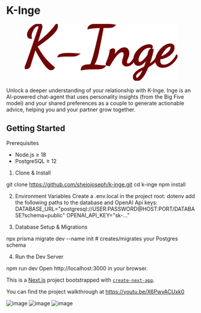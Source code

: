 # K-Inge
<p align="center">
  <img src="public/logo.svg" />
</p>

Unlock a deeper understanding of your relationship with K-Inge. Inge is an AI-powered chat-agent that uses personality insights (from the Big Five model) and your shared preferences as a couple to generate actionable advice, helping you and your partner grow together.

## Getting Started
Prerequisites
- Node.js ≥ 18
- PostgreSQL ≥ 12

1. Clone & Install

git clone https://github.com/shejojoseph/k-inge.git
cd k-inge
npm install

2. Environment Variables
Create a .env.local in the project root:
dotenv
add the following paths to the database and OpenAI Api keys:
DATABASE_URL="postgresql://USER:PASSWORD@HOST:PORT/DATABASE?schema=public"
OPENAI_API_KEY="sk-..."


4. Database Setup & Migrations

npx prisma migrate dev --name init   # creates/migrates your Postgres schema


4. Run the Dev Server

npm run dev
Open http://localhost:3000 in your browser.

This is a [Next.js](https://nextjs.org) project bootstrapped with [`create-next-app`](https://nextjs.org/docs/app/api-reference/cli/create-next-app).

You can find the project walkthrough at https://youtu.be/X6PwvACUxk0

![image](https://github.com/user-attachments/assets/05157a0e-d73d-4a45-90cf-10eadbae7fe7)
![image](https://github.com/user-attachments/assets/2d5e4b34-650a-4dc6-9627-a932fe32f0f9)
![image](https://github.com/user-attachments/assets/ca7e752c-7f9f-45c7-906a-a7a3ff982bc6)
